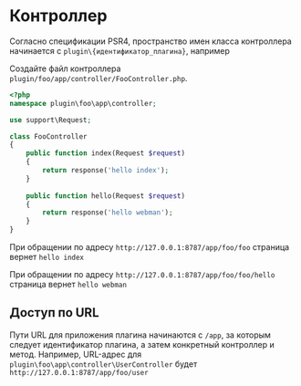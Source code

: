 # Контроллер

Согласно спецификации PSR4, пространство имен класса контроллера начинается с `plugin\{идентификатор_плагина}`, например

Создайте файл контроллера `plugin/foo/app/controller/FooController.php`.

```php
<?php
namespace plugin\foo\app\controller;

use support\Request;

class FooController
{
    public function index(Request $request)
    {
        return response('hello index');
    }
    
    public function hello(Request $request)
    {
        return response('hello webman');
    }
}
```

При обращении по адресу `http://127.0.0.1:8787/app/foo/foo` страница вернет `hello index`

При обращении по адресу `http://127.0.0.1:8787/app/foo/foo/hello` страница вернет `hello webman`


## Доступ по URL
Пути URL для приложения плагина начинаются с `/app`, за которым следует идентификатор плагина, а затем конкретный контроллер и метод.
Например, URL-адрес для `plugin\foo\app\controller\UserController` будет `http://127.0.0.1:8787/app/foo/user`
